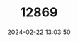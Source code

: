 ---
title: "12869"
category: "Mastomys shortridgei"
draft: false
date: 2024-02-22 13:03:50
languages:
  English: ["Shortridge’s Mastomys", "Shortridge's Multimammate Mouse"]
---